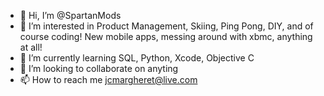 - 👋 Hi, I’m @SpartanMods
- 👀 I’m interested in Product Management, Skiing, Ping Pong, DIY, and of course coding!  New mobile apps, messing around with xbmc, anything at all!
- 🌱 I’m currently learning SQL, Python, Xcode, Objective C
- 💞️ I’m looking to collaborate on anyting
- 📫 How to reach me jcmargheret@live.com

